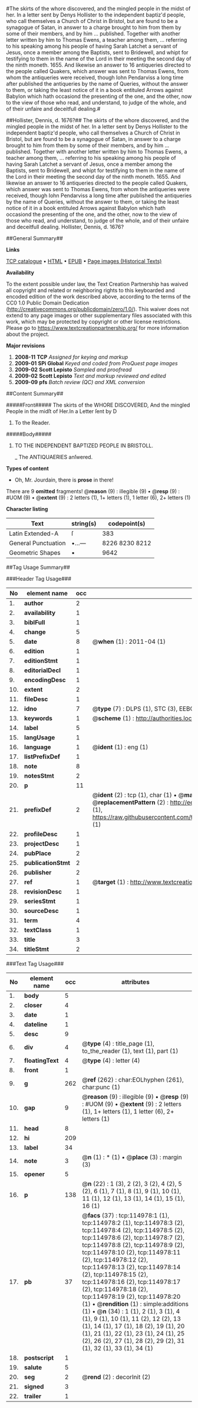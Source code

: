 #The skirts of the whore discovered, and the mingled people in the midst of her. In a letter sent by Denys Hollister to the independent baptiz'd people, who call themselves a Church of Christ in Bristol, but are found to be a synagogue of Satan, in answer to a charge brought to him from them by some of their members, and by him ... published. Together with another letter written by him to Thomas Ewens, a teacher among them, ... referring to his speaking among his people of having Sarah Latchet a servant of Jesus, once a member among the Baptists, sent to Bridewell, and whipt for testifying to them in the name of the Lord in their meeting the second day of the ninth moneth. 1655. And likewise an answer to 16 antiqueries directed to the people called Quakers, which answer was sent to Thomas Ewens, from whom the antiqueries were received, though Iohn Pendarviss a long time after published the antiqueries by the name of Queries, without the answer to them, or taking the least notice of it in a book entituled Arrows against Babylon which hath occasiond the presenting of the one, and the other, now to the view of those who read, and understand, to judge of the whole, and of their unfaire and deceitfull dealing.#

##Hollister, Dennis, d. 1676?##
The skirts of the whore discovered, and the mingled people in the midst of her. In a letter sent by Denys Hollister to the independent baptiz'd people, who call themselves a Church of Christ in Bristol, but are found to be a synagogue of Satan, in answer to a charge brought to him from them by some of their members, and by him ... published. Together with another letter written by him to Thomas Ewens, a teacher among them, ... referring to his speaking among his people of having Sarah Latchet a servant of Jesus, once a member among the Baptists, sent to Bridewell, and whipt for testifying to them in the name of the Lord in their meeting the second day of the ninth moneth. 1655. And likewise an answer to 16 antiqueries directed to the people called Quakers, which answer was sent to Thomas Ewens, from whom the antiqueries were received, though Iohn Pendarviss a long time after published the antiqueries by the name of Queries, without the answer to them, or taking the least notice of it in a book entituled Arrows against Babylon which hath occasiond the presenting of the one, and the other, now to the view of those who read, and understand, to judge of the whole, and of their unfaire and deceitfull dealing.
Hollister, Dennis, d. 1676?

##General Summary##

**Links**

[TCP catalogue](http://www.ota.ox.ac.uk/tcp/)  • 
[HTML](http://tei.it.ox.ac.uk/tcp/Texts-HTML/free/A86/A86489.html)  • 
[EPUB](http://tei.it.ox.ac.uk/tcp/Texts-EPUB/free/A86/A86489.epub) • 
[Page images (Historical Texts)](https://historicaltexts.jisc.ac.uk/eebo-99862802e)

**Availability**

To the extent possible under law, the Text Creation Partnership has waived all copyright and related or neighboring rights to this keyboarded and encoded edition of the work described above, according to the terms of the CC0 1.0 Public Domain Dedication (http://creativecommons.org/publicdomain/zero/1.0/). This waiver does not extend to any page images or other supplementary files associated with this work, which may be protected by copyright or other license restrictions. Please go to https://www.textcreationpartnership.org/ for more information about the project.

**Major revisions**

1. __2008-11__ __TCP__ *Assigned for keying and markup*
1. __2009-01__ __SPi Global__ *Keyed and coded from ProQuest page images*
1. __2009-02__ __Scott Lepisto__ *Sampled and proofread*
1. __2009-02__ __Scott Lepisto__ *Text and markup reviewed and edited*
1. __2009-09__ __pfs__ *Batch review (QC) and XML conversion*

##Content Summary##

#####Front#####
The skirts of the WHORE DISCOVERED, And the mingled People in the midſt of Her.In a Letter ſent by D
1. To the Reader.

#####Body#####

1. TO THE INDEPENDENT BAPTIZED PEOPLE IN BRISTOLL.

    _ The ANTIQUAERIES anſwered.

**Types of content**

  * Oh, Mr. Jourdain, there is **prose** in there!

There are 9 **omitted** fragments! 
 @__reason__ (9) : illegible (9)  •  @__resp__ (9) : #UOM (9)  •  @__extent__ (9) : 2 letters (1), 1+ letters (1), 1 letter (6), 2+ letters (1)

**Character listing**


|Text|string(s)|codepoint(s)|
|---|---|---|
|Latin Extended-A|ſ|383|
|General Punctuation|•…—|8226 8230 8212|
|Geometric Shapes|▪|9642|

##Tag Usage Summary##

###Header Tag Usage###

|No|element name|occ|attributes|
|---|---|---|---|
|1.|__author__|2||
|2.|__availability__|1||
|3.|__biblFull__|1||
|4.|__change__|5||
|5.|__date__|8| @__when__ (1) : 2011-04 (1)|
|6.|__edition__|1||
|7.|__editionStmt__|1||
|8.|__editorialDecl__|1||
|9.|__encodingDesc__|1||
|10.|__extent__|2||
|11.|__fileDesc__|1||
|12.|__idno__|7| @__type__ (7) : DLPS (1), STC (3), EEBO-CITATION (1), PROQUEST (1), VID (1)|
|13.|__keywords__|1| @__scheme__ (1) : http://authorities.loc.gov/ (1)|
|14.|__label__|5||
|15.|__langUsage__|1||
|16.|__language__|1| @__ident__ (1) : eng (1)|
|17.|__listPrefixDef__|1||
|18.|__note__|8||
|19.|__notesStmt__|2||
|20.|__p__|11||
|21.|__prefixDef__|2| @__ident__ (2) : tcp (1), char (1)  •  @__matchPattern__ (2) : ([0-9\-]+):([0-9IVX]+) (1), (.+) (1)  •  @__replacementPattern__ (2) : http://eebo.chadwyck.com/downloadtiff?vid=$1&page=$2 (1), https://raw.githubusercontent.com/textcreationpartnership/Texts/master/tcpchars.xml#$1 (1)|
|22.|__profileDesc__|1||
|23.|__projectDesc__|1||
|24.|__pubPlace__|2||
|25.|__publicationStmt__|2||
|26.|__publisher__|2||
|27.|__ref__|1| @__target__ (1) : http://www.textcreationpartnership.org/docs/. (1)|
|28.|__revisionDesc__|1||
|29.|__seriesStmt__|1||
|30.|__sourceDesc__|1||
|31.|__term__|4||
|32.|__textClass__|1||
|33.|__title__|3||
|34.|__titleStmt__|2||


###Text Tag Usage###

|No|element name|occ|attributes|
|---|---|---|---|
|1.|__body__|5||
|2.|__closer__|4||
|3.|__date__|1||
|4.|__dateline__|1||
|5.|__desc__|9||
|6.|__div__|4| @__type__ (4) : title_page (1), to_the_reader (1), text (1), part (1)|
|7.|__floatingText__|4| @__type__ (4) : letter (4)|
|8.|__front__|1||
|9.|__g__|262| @__ref__ (262) : char:EOLhyphen (261), char:punc (1)|
|10.|__gap__|9| @__reason__ (9) : illegible (9)  •  @__resp__ (9) : #UOM (9)  •  @__extent__ (9) : 2 letters (1), 1+ letters (1), 1 letter (6), 2+ letters (1)|
|11.|__head__|8||
|12.|__hi__|209||
|13.|__label__|34||
|14.|__note__|3| @__n__ (1) : * (1)  •  @__place__ (3) : margin (3)|
|15.|__opener__|5||
|16.|__p__|138| @__n__ (22) : 1 (3), 2 (2), 3 (2), 4 (2), 5 (2), 6 (1), 7 (1), 8 (1), 9 (1), 10 (1), 11 (1), 12 (1), 13 (1), 14 (1), 15 (1), 16 (1)|
|17.|__pb__|37| @__facs__ (37) : tcp:114978:1 (1), tcp:114978:2 (1), tcp:114978:3 (2), tcp:114978:4 (2), tcp:114978:5 (2), tcp:114978:6 (2), tcp:114978:7 (2), tcp:114978:8 (2), tcp:114978:9 (2), tcp:114978:10 (2), tcp:114978:11 (2), tcp:114978:12 (2), tcp:114978:13 (2), tcp:114978:14 (2), tcp:114978:15 (2), tcp:114978:16 (2), tcp:114978:17 (2), tcp:114978:18 (2), tcp:114978:19 (2), tcp:114978:20 (1)  •  @__rendition__ (1) : simple:additions (1)  •  @__n__ (34) : 1 (1), 2 (1), 3 (1), 4 (1), 9 (1), 10 (1), 11 (2), 12 (2), 13 (1), 14 (1), 17 (1), 18 (2), 19 (1), 20 (1), 21 (1), 22 (1), 23 (1), 24 (1), 25 (2), 26 (2), 27 (1), 28 (2), 29 (2), 31 (1), 32 (1), 33 (1), 34 (1)|
|18.|__postscript__|1||
|19.|__salute__|5||
|20.|__seg__|2| @__rend__ (2) : decorInit (2)|
|21.|__signed__|3||
|22.|__trailer__|1||
